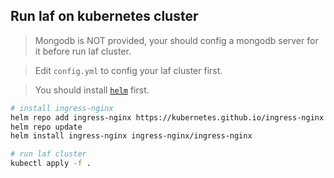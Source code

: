 
## Run laf on kubernetes cluster

> Mongodb is NOT provided, your should config a mongodb server for it before run laf cluster. 

> Edit `config.yml` to config your laf cluster first.

> You should install [`helm`](https://helm.sh/) first.

```sh
# install ingress-nginx
helm repo add ingress-nginx https://kubernetes.github.io/ingress-nginx
helm repo update
helm install ingress-nginx ingress-nginx/ingress-nginx

# run laf cluster
kubectl apply -f .
```